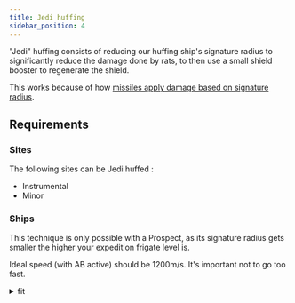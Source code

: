 ```yaml
---
title: Jedi huffing
sidebar_position: 4
---
```


"Jedi" huffing consists of reducing our huffing ship's signature radius to significantly reduce the damage done by rats, to then use a small shield booster to regenerate the shield.

This works because of how [missiles apply damage based on signature radius](https://wiki.eveuniversity.org/Missile_mechanics#Missile_damage_formula).

## Requirements

### Sites
The following sites can be Jedi huffed :
- Instrumental
- Minor

### Ships
This technique is only possible with a Prospect, as its signature radius gets smaller the higher your expedition frigate level is.

Ideal speed (with AB active) should be 1200m/s. It's important not to go too fast.
<details>
  <summary>fit</summary>
```
[Prospect, *Simulated Prospect Fitting]
Damage Control II
Overdrive Injector System II
Capacitor Flux Coil II
Capacitor Flux Coil II

Multispectrum Shield Hardener II
Small Shield Booster II
1MN Afterburner II

Gas Cloud Scoop II
Gas Cloud Scoop II
Covert Ops Cloaking Device II

Small Polycarbon Engine Housing I
Small Polycarbon Engine Housing I




Core Scanner Probe I x8
Core Probe Launcher I x1
Mobile Depot x1
```
</details>

:::note
It is apparently possible to use this technique with a **Gnosis**, but I haven't seen much information on that exact subject.
:::

### Skills
Expedition Frigate: 3 (lowers the Prospect's signature radius)

## How to
On the suitable sites, the goal is to orbit the largest cloud in a way where you won't directly fly into the rats. This means you may have to re-orbit the site several times to get a good orbit, depending on the site.

Instrumental sites require a horizontal orbit.

Minor reservoirs can have any orbit.

The exact setup does not matter much, so long as you end up orbiting the largest cloud and kiting the rats.

:::warning
Never warp at 0 on a cloud that could have rats on it.
:::

:::iframe

<iframe width="900" height="506" src="https://www.youtube.com/embed/_LMZBU7lcEQ" frameborder="0" allowfullscreen></iframe>

:::note
☝️This video incorrectly states you can Jedi huff Ordinary sites. He is in fact referring to chameleon huffing on the Ordinary site.
:::
